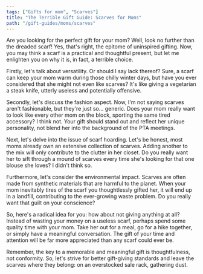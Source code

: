 ```yaml
---
tags: ["Gifts for mom", "Scarves"]
title: "The Terrible Gift Guide: Scarves for Moms"
path: "/gift-guides/moms/scarves"
---
```


Are you looking for the perfect gift for your mom? Well, look no further than the dreaded scarf! Yes, that's right, the epitome of uninspired gifting. Now, you may think a scarf is a practical and thoughtful present, but let me enlighten you on why it is, in fact, a terrible choice.

Firstly, let's talk about versatility. Or should I say lack thereof? Sure, a scarf can keep your mom warm during those chilly winter days, but have you ever considered that she might not even like scarves? It's like giving a vegetarian a steak knife, utterly useless and potentially offensive.

Secondly, let's discuss the fashion aspect. Now, I'm not saying scarves aren't fashionable, but they're just so... generic. Does your mom really want to look like every other mom on the block, sporting the same tired accessory? I think not. Your gift should stand out and reflect her unique personality, not blend her into the background of the PTA meetings.

Next, let's delve into the issue of scarf hoarding. Let's be honest, most moms already own an extensive collection of scarves. Adding another to the mix will only contribute to the clutter in her closet. Do you really want her to sift through a mound of scarves every time she's looking for that one blouse she loves? I didn't think so.

Furthermore, let's consider the environmental impact. Scarves are often made from synthetic materials that are harmful to the planet. When your mom inevitably tires of the scarf you thoughtlessly gifted her, it will end up in a landfill, contributing to the ever-growing waste problem. Do you really want that guilt on your conscience?

So, here's a radical idea for you: how about not giving anything at all? Instead of wasting your money on a useless scarf, perhaps spend some quality time with your mom. Take her out for a meal, go for a hike together, or simply have a meaningful conversation. The gift of your time and attention will be far more appreciated than any scarf could ever be.

Remember, the key to a memorable and meaningful gift is thoughtfulness, not conformity. So, let's strive for better gift-giving standards and leave the scarves where they belong: on an overstocked sale rack, gathering dust.